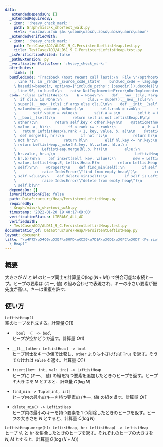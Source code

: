 ```yaml
---
data:
  _extendedDependsOn: []
  _extendedRequiredBy:
  - icon: ':heavy_check_mark:'
    path: Graph/misc/k_shortest_walk.py
    title: "\u4E0A\u4F4D $k$ \u500B\u306E\u30A6\u30A9\u30FC\u30AF"
  _extendedVerifiedWith:
  - icon: ':heavy_check_mark:'
    path: TestCase/AOJ/ALDS1_9_C.PersistentLeftistHeap.test.py
    title: TestCase/AOJ/ALDS1_9_C.PersistentLeftistHeap.test.py
  _isVerificationFailed: false
  _pathExtension: py
  _verificationStatusIcon: ':heavy_check_mark:'
  attributes:
    links: []
  bundledCode: "Traceback (most recent call last):\n  File \"/opt/hostedtoolcache/Python/3.10.5/x64/lib/python3.10/site-packages/onlinejudge_verify/documentation/build.py\"\
    , line 71, in _render_source_code_stat\n    bundled_code = language.bundle(stat.path,\
    \ basedir=basedir, options={'include_paths': [basedir]}).decode()\n  File \"/opt/hostedtoolcache/Python/3.10.5/x64/lib/python3.10/site-packages/onlinejudge_verify/languages/python.py\"\
    , line 96, in bundle\n    raise NotImplementedError\nNotImplementedError\n"
  code: "class LeftistHeap:\n    E = None\n\n    def __new__(cls, *args):\n      \
    \  if cls.E is None:\n            cls.E = super().__new__(cls)\n        return\
    \ super().__new__(cls) if args else cls.E\n\n    def __init__(self, rank=0, key=None,\
    \ value=None, a=None, b=None):\n        self.rank = rank\n        self.key = key\n\
    \        self.value = value\n        self.a = a\n        self.b = b\n\n    def\
    \ __bool__(self):\n        return self is not LeftistHeap.E\n\n    def __lt__(self,\
    \ other):\n        return self.key < other.key\n\n    @staticmethod\n    def _make(key,\
    \ value, a, b):\n        if a.rank >= b.rank:\n            a, b = b, a\n     \
    \   return LeftistHeap(a.rank + 1, key, value, b, a)\n\n    @staticmethod\n  \
    \  def merge(hl, hr):\n        if not hl:\n            return hr\n        elif\
    \ not hr:\n            return hl\n        elif hl.key <= hr.key:\n           \
    \ return LeftistHeap._make(hl.key, hl.value, hl.a,\n                         \
    \            LeftistHeap.merge(hl.b, hr))\n        else:\n            return LeftistHeap._make(hr.key,\
    \ hr.value, hr.a,\n                                     LeftistHeap.merge(hl,\
    \ hr.b))\n\n    def insert(self, key, value):\n        new = LeftistHeap(1, key,\
    \ value, LeftistHeap.E, LeftistHeap.E)\n        return LeftistHeap.merge(new,\
    \ self)\n\n    @property\n    def find_min(self):\n        if self is LeftistHeap.E:\n\
    \            raise IndexError(\"find from empty heap\")\n        return self.key,\
    \ self.value\n\n    def delete_min(self):\n        if self is LeftistHeap.E:\n\
    \            raise IndexError(\"delete from empty heap\")\n        return self.merge(self.a,\
    \ self.b)\n"
  dependsOn: []
  isVerificationFile: false
  path: DataStructure/Heap/PersistentLeftistHeap.py
  requiredBy:
  - Graph/misc/k_shortest_walk.py
  timestamp: '2022-01-20 19:40:17+09:00'
  verificationStatus: LIBRARY_ALL_AC
  verifiedWith:
  - TestCase/AOJ/ALDS1_9_C.PersistentLeftistHeap.test.py
documentation_of: DataStructure/Heap/PersistentLeftistHeap.py
layout: document
title: "\u4F75\u5408\u53EF\u80FD\u6C38\u7D9A\u30D2\u30FC\u30D7 (Persistent Leftist\
  \ Heap)"
---
```


## 概要
大きさが $N$ と $M$ のヒープ同士を計算量 $O(\log (N+M))$ で併合可能な永続ヒープ。ヒープの要素は (キー, 値) の組み合わせで表現され、キーの小さい要素が優先度が高い。キーは重複を許す。

## 使い方
`LeftistHeap()`  
空のヒープを作成する。計算量 $O(1)$

- `__bool__() -> bool`  
ヒープが空かどうか返す。計算量 $O(1)$

- `__lt__(other: LeftistHeap) -> bool`  
ヒープ同士をキーの値で比較し、`other` よりも小さければ `True` を返す。そうでなければ `False` を返す。計算量 $O(1)$

- `insert(key: int, val: int) -> LeftistHeap`  
ヒープに (キー、 値) の組を持つ要素を追加したときのヒープを返す。ヒープの大きさを $N$ とすると、計算量 $O(\log N)$

- `find_min -> Tuple[int, int]`  
ヒープ内の最小のキーを持つ要素の (キー, 値) の組を返す。計算量 $O(1)$

- `delete_min() -> LeftistHeap`  
ヒープ内の最小のキーを持つ要素を $1$ つ削除したときのヒープを返す。ヒープの大きさを $N$ とすると、計算量 $O(\log N)$

`LeftistHeap.merge(hl: LeftistHeap, hr: LeftistHeap) -> LeftistHeap`  
ヒープ `hl` と `hr` を併合したときのヒープを返す。それぞれのヒープの大きさを $N, M$ とすると、計算量 $O(\log(N+M))$
